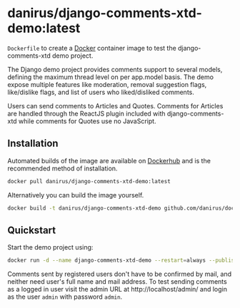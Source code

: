 # danirus/django-comments-xtd-demo:latest

`Dockerfile` to create a [Docker](https://www.docker.com/) container image to test the django-comments-xtd demo project.

The Django demo project provides comments support to several models, defining the maximum thread level on per app.model basis. The demo expose multiple features like moderation, removal suggestion flags, like/dislike flags, and list of users who liked/disliked comments. 

Users can send comments to Articles and Quotes. Comments for Articles are handled through the ReactJS plugin included with django-comments-xtd while comments for Quotes use no JavaScript.

## Installation

Automated builds of the image are available on [Dockerhub](https://hub.docker.com/r/danirus/django-comments-xtd-demo) and is the recommended method of installation.

```bash
docker pull danirus/django-comments-xtd-demo:latest
```

Alternatively you can build the image yourself.

```bash
docker build -t danirus/django-comments-xtd-demo github.com/danirus/docker-django-comments-xtd-demo
```

## Quickstart

Start the demo project using:

```bash
docker run -d --name django-comments-xtd-demo --restart=always --publish 80:8000 danirus/django-comments-xtd-demo:latest
```

Comments sent by registered users don't have to be confirmed by mail, and neither need user's full name and mail address. To test sending comments as a logged in user visit the admin URL at http://localhost/admin/ and login as the user `admin` with password `admin`.
